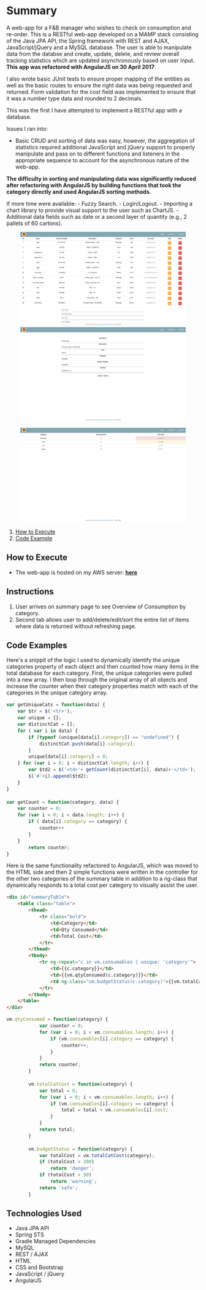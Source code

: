 # Summary
A web-app for a F&B manager who wishes to check on consumption and re-order. This is a RESTful web-app developed on a MAMP stack consisting of the Java JPA API, the Spring framework with REST and AJAX, JavaScript/jQuery and a MySQL database. The user is able to manipulate data from the databse and create, update, delete, and review overall tracking statistics which are updated asynchronously based on user input. **This app was refactored with AngularJS on 30 April 2017**.

I also wrote basic JUnit tests to ensure proper mapping of the entities as well as the basic routes to ensure the right data was being requested and returned. Form validation for the cost field was implemented to ensure that it was a number type data and rounded to 2 decimals.

This was the first I have attempted to implement a RESTful app with a database.

Issues I ran into:
- Basic CRUD and sorting of data was easy, however, the aggregation of statistics required additional JavaScript and jQuery support to properly manipulate and pass on to different functions and listeners in the appropriate sequence to account for the asynchronous nature of the web-app.

**The difficulty in sorting and manipulating data was significantly reduced after refactoring with AngularJS by building functions that took the category directly and used AngularJS sorting methods.**

If more time were available:
    - Fuzzy Search.
    - Login/Logout.
    - Importing a chart library to provide visual support to the user such as ChartJS.
    - Additional data fields such as date or a second layer of quantity (e.g., 2 pallets of 60 cartons).

<p align="center">
<img src="readmeimages/scrn1.png" height="245">
<img src="readmeimages/scrn2.png" height="245"></p>
<p align="center">
<img src="readmeimages/scrn3.png" height="245">
<p>

1. [How to Execute](#how-to-execute)
2. [Code Example](#code-examples)

## How to Execute

- The web-app is hosted on my AWS server: [**here**](http://www.chiangs.ninja:8080/TrackerREST/)

## Instructions

1. User arrives on summary page to see Overview of Consumption by category.
2. Second tab allows user to add/delete/edit/sort the entire list of items where data is returned without refreshing page.

## Code Examples

Here's a snippit of the logic I used to dynamically identify the unique categories property of each object and then counted how many items in the total database for each category. First, the unique categories were pulled into a new array. I then loop through the original array of all objects and increase the counter when their category properties match with each of the categories in the unique category array.

```javascript
var getUniqueCats = function(data) {
    var $tr = $('<tr>');
    var unique = {};
    var distinctCat = [];
    for ( var i in data) {
        if (typeof (unique[data[i].category]) == "undefined") {
            distinctCat.push(data[i].category);
        }
        unique[data[i].category] = 0;
    } for (var i = 0; i < distinctCat.length; i++) {
        var $td2 = $('<td>'+ getCount(distinctCat[i], data)+'</td>');
        $('#'+i).append($td2);
    }
}

var getCount = function(category, data) {
	var counter = 0;
	for (var i = 0; i < data.length; i++) {
		if ( data[i].category == category) {
			counter++
		}
	}
		return counter;
}
```

Here is the same functionality refactored to AngularJS, which was moved to the HTML side and then 2 simple functions were written in the controller for the other two categories of the summary table in addition to a ng-class that dynamically responds to a total cost per category to visually assist the user.
```html
<div id="summaryTable">
	<table class="table">
		<thead>
			<tr class="bold">
				<td>Category</td>
				<td>Qty Consumed</td>
				<td>Total Cost</td>
			</tr>
		</thead>
		<tbody>
			<tr ng-repeat="c in vm.consumables | unique: 'category'">
				<td>{{c.category}}</td>
				<td>{{vm.qtyConsumed(c.category)}}</td>
				<td ng-class="vm.budgetStatus(c.category)">{{vm.totalCatCost(c.category) | currency:'€ '}}</td>
			</tr>
		</tbody>
	</table>
</div>
```
```JavaScript
vm.qtyConsumed = function(category) {
			var counter = 0;
			for (var i = 0; i < vm.consumables.length; i++) {
				if (vm.consumables[i].category == category) {
					counter++;
				}
			}
			return counter;
		}

		vm.totalCatCost = function(category) {
			var total = 0;
			for (var i = 0; i < vm.consumables.length; i++) {
				if (vm.consumables[i].category == category) {
					total = total + vm.consumables[i].cost;
				}
			}
			return total;
		}

		vm.budgetStatus = function(category) {
			var totalCost = vm.totalCatCost(category);
			if (totalCost > 200)
				return 'danger';
			if (totalCost > 90)
				return 'warning';
			return 'safe';
		}
```

## Technologies Used

- Java JPA API
- Spring STS
- Gradle Managed Dependencies
- MySQL
- REST / AJAX
- HTML
- CSS and Bootstrap
- JavaScript / jQuery
- AngularJS
